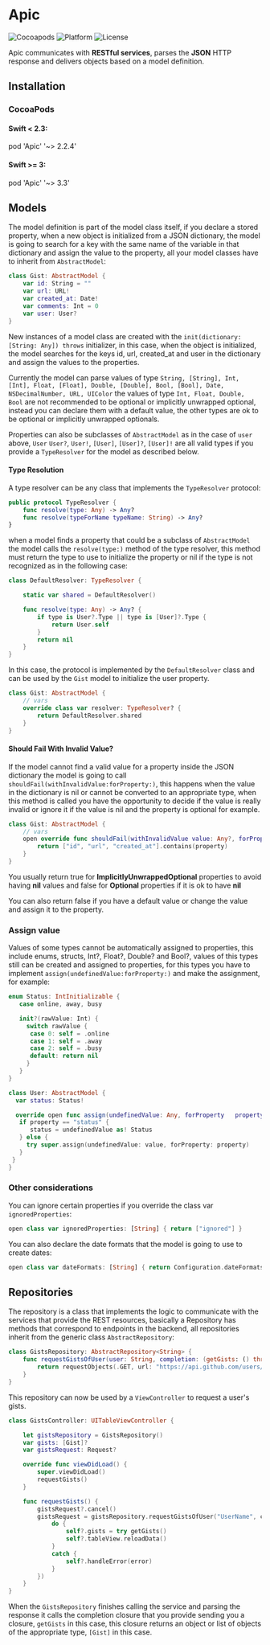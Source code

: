 # Apic
![Cocoapods](https://img.shields.io/cocoapods/v/Apic.svg)
![Platform](https://img.shields.io/cocoapods/p/Apic.svg)
![License](https://img.shields.io/cocoapods/l/Apic.svg)


Apic communicates with **RESTful services**, parses the **JSON** HTTP response and delivers objects based on a model definition.

## Installation
### CocoaPods
####  Swift < 2.3:
  pod 'Apic' '~> 2.2.4'
####  Swift >= 3:
   pod 'Apic' '~> 3.3'

## Models

The model definition is part of the model class itself, if you declare a stored property, when a new object is initialized from a JSON dictionary, the model is going to search for a key with the same name of the variable in that dictionary and assign the value to the property, all your model classes have to inherit from `AbstractModel`:

```swift
class Gist: AbstractModel {
    var id: String = ""
    var url: URL!
    var created_at: Date!
    var comments: Int = 0
    var user: User?
}
```

New instances of a model class are created with the `init(dictionary: [String: Any]) throws` initializer,
in this case, when the object is initialized, the model searches for the keys id, url, created_at and user in the dictionary and assign the values to the properties.

Currently the model can parse values of type `String, [String], Int, [Int], Float, [Float], Double, [Double], Bool, [Bool], Date, NSDecimalNumber, URL, UIColor` the values of type `Int, Float, Double, Bool` are not recommended to be optional or implicitly unwrapped optional, instead you can declare them with a default value, the other types are ok to be optional or implicitly unwrapped optionals.

Properties can also be subclasses of `AbstractModel` as in the case of `user` above, `User` `User?`, `User!`, `[User]`, `[User]?`, `[User]!` are all valid types if you provide a `TypeResolver` for the model as described below.

#### Type Resolution

A type resolver can be any class that implements the `TypeResolver` protocol:

```swift
public protocol TypeResolver {
    func resolve(type: Any) -> Any?
    func resolve(typeForName typeName: String) -> Any?
}
```

when a model finds a property that could be a subclass of `AbstractModel` the model calls the `resolve(type:)` method of the type resolver, this method must return the type to use to initialize the property or nil if the type is not recognized as in the following case:

```swift
class DefaultResolver: TypeResolver {

    static var shared = DefaultResolver()

    func resolve(type: Any) -> Any? {
        if type is User?.Type || type is [User]?.Type {
            return User.self
        }
        return nil
    }
}
```

In this case, the protocol is implemented by the `DefaultResolver` class and can be used by the `Gist` model to initialize the user property.

```swift
class Gist: AbstractModel {
    // vars
    override class var resolver: TypeResolver? {
        return DefaultResolver.shared
    }
}
```

#### Should Fail With Invalid Value?

If the model cannot find a valid value for a property inside the JSON dictionary the model is going to call `shouldFail(withInvalidValue:forProperty:)`, this happens when the value in the dictionary is nil or cannot be converted to an appropriate type, when this method is called you have the opportunity to decide if the value is really invalid or ignore it if the value is nil and the property is optional for example.

```swift
class Gist: AbstractModel {
    // vars
    open override func shouldFail(withInvalidValue value: Any?, forProperty property: String) -> Bool {
        return ["id", "url", "created_at"].contains(property)
    }
}
```

You usually return true for **ImplicitlyUnwrappedOptional** properties to avoid having **nil** values and false for **Optional** properties if it is ok to have **nil**

You can also return false if you have a default value or change the value and assign it to the property.

### Assign value

Values of some types cannot be automatically assigned to properties, this include enums, structs, Int?, Float?, Double? and Bool?, values of this types still can be created and assigned to properties, for this types you have to implement `assign(undefinedValue:forProperty:)` and make the assignment, for example:

```swift
enum Status: IntInitializable {
   case online, away, busy

   init?(rawValue: Int) {
     switch rawValue {
      case 0: self = .online
      case 1: self = .away
      case 2: self = .busy
      default: return nil
     }
   }
}

class User: AbstractModel {
  var status: Status!

  override open func assign(undefinedValue: Any, forProperty   property: String) throws {
   if property == "status" {
      status = undefinedValue as! Status
   } else {
     try super.assign(undefinedValue: value, forProperty: property)
   }
 }
}
```

### Other considerations

You can ignore certain properties if you override the class var `ignoredProperties`:
```swift
open class var ignoredProperties: [String] { return ["ignored"] }
```

You can also declare the date formats that the model is going to use to create dates:
```swift
open class var dateFormats: [String] { return Configuration.dateFormats + ["y/MM/dd HH:mm:ss Z"] }
```

## Repositories

The repository is a class that implements the logic to communicate with the services that provide the REST resources, basically a Repository has methods that correspond to endpoints in the backend, all repositories inherit from the generic class `AbstractRepository`:

```swift
class GistsRepository: AbstractRepository<String> {    
    func requestGistsOfUser(user: String, completion: (getGists: () throws -> [Gist]) -> Void) -> Request<[Gist]>? {
        return requestObjects(.GET, url: "https://api.github.com/users/\(user)/gists", completion: completion)
    }
}
```

This repository can now be used by a `ViewController` to request a user's gists.

```swift
class GistsController: UITableViewController {

	let gistsRepository = GistsRepository()
    var gists: [Gist]?
    var gistsRequest: Request?

    override func viewDidLoad() {
        super.viewDidLoad()
        requestGists()
    }

    func requestGists() {
        gistsRequest?.cancel()
    	gistsRequest = gistsRepository.requestGistsOfUser("UserName", completion: { [weak self] (getGists) -> Void in
    	    do {
    	    	self?.gists = try getGists()
    	    	self?.tableView.reloadData()
    	    }
    	    catch {
    	    	self?.handleError(error)
    	    }
    	})
    }
}
```

When the `GistsRepository` finishes calling the service and parsing the response it calls the completion closure that you provide sending you a closure, `getGists` in this case, this closure returns an object or list of objects of the appropriate type, `[Gist]` in this case.
